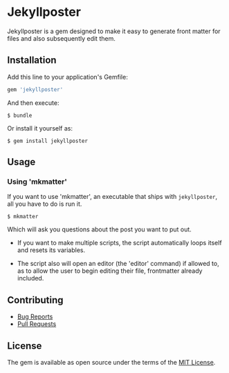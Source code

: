 # Jekyllposter

Jekyllposter is a gem designed to make it easy to generate front matter for files and also subsequently edit them.
## Installation

Add this line to your application's Gemfile:

```ruby
gem 'jekyllposter'
```

And then execute:

    $ bundle

Or install it yourself as:

    $ gem install jekyllposter

## Usage

### Using 'mkmatter'

If you want to use 'mkmatter', an executable that ships with `jekyllposter`, all you have to do is run it.

```
$ mkmatter
```

Which will ask you questions about the post you want to put out.

* If you want to make multiple scripts, the script automatically loops itself and resets its variables.

* The script also will open an editor (the 'editor' command) if allowed to, as to allow the user to begin editing their file, frontmatter already included.

## Contributing

* [Bug Reports](/issues)
* [Pull Requests](/pulls)

## License

The gem is available as open source under the terms of the [MIT License](https://opensource.org/licenses/MIT).
